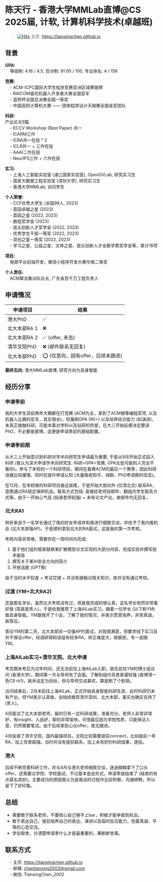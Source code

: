 # 陈天行 - 香港大学MMLab直博@CS<br>2025届, 计软, 计算机科学技术(卓越班)
> [![Hits](https://hits.seeyoufarm.com/api/count/incr/badge.svg?url=https%3A%2F%2Fszu-application.github.io%2Fbaoyan%2F2025%2Fcases%2Ftianxingchen%2F&count_bg=%23B571F1&title_bg=%231A40F1&icon=&icon_color=%23E7E7E7&title=Visitors&edge_flat=false)](https://hits.seeyoufarm.com) 主页: <a href="https://tianxingchen.github.io">https://tianxingchen.github.io</a><br>

## 背景
**GPA:**<br>
&nbsp;&nbsp;&nbsp;&nbsp;等级制: 4.16 / 4.5, 百分制: 91.00 / 100, 专业排名: 4 / 156

**竞赛:**<br>
&nbsp;&nbsp;&nbsp;&nbsp;- ACM-ICPC国际大学生程序竞赛亚洲区域赛银牌<br>
&nbsp;&nbsp;&nbsp;&nbsp;- RAICOM睿抗机器人开发者大赛全国亚军<br>
&nbsp;&nbsp;&nbsp;&nbsp;- 蓝桥杯全国总决赛全国一等奖<br>
&nbsp;&nbsp;&nbsp;&nbsp;- 中国高校计算机大赛 —— 团体程序设计天梯赛全国金奖团队

**科研:**<br>
产出论文9篇<br>
&nbsp;&nbsp;&nbsp;&nbsp;- ECCV Workshop (Best Paper) 共一<br>
&nbsp;&nbsp;&nbsp;&nbsp;- ICARM三作<br>
&nbsp;&nbsp;&nbsp;&nbsp;- ICRA共一在投 * 2<br>
&nbsp;&nbsp;&nbsp;&nbsp;- ICLR共一 + 三作在投<br>
&nbsp;&nbsp;&nbsp;&nbsp;- AAAI二作在投<br>
&nbsp;&nbsp;&nbsp;&nbsp;- NeurIPS三作 + 六作在投

**实习:**<br>
&nbsp;&nbsp;&nbsp;&nbsp;- 上海人工智能实验室 (浦江国家实验室), OpenGVLab, 研究实习生<br>
&nbsp;&nbsp;&nbsp;&nbsp;- 国家大数据工程实验室 (深圳大学), 研究实习生<br>
&nbsp;&nbsp;&nbsp;&nbsp;- 香港大学MMLab, 访问学生


**个人荣誉:**<br>
&nbsp;&nbsp;&nbsp;&nbsp;- CCF优秀大学生 (全国99人, 2023)<br>
&nbsp;&nbsp;&nbsp;&nbsp;- 荔园卓越之星 (2023)<br>
&nbsp;&nbsp;&nbsp;&nbsp;- 荔园之星 (2022, 2023)<br>
&nbsp;&nbsp;&nbsp;&nbsp;- 鹏程奖学金 (2023)<br>
&nbsp;&nbsp;&nbsp;&nbsp;- 拔尖创新人才奖学金 (2022, 2023)<br>
&nbsp;&nbsp;&nbsp;&nbsp;- 优秀学生干部一等奖 (2022, 2023)<br>
&nbsp;&nbsp;&nbsp;&nbsp;- 双创之星一等奖 (2022, 2023)<br>
&nbsp;&nbsp;&nbsp;&nbsp;- 学习之星、公益之星、文体之星、拔尖创新人才全额学费奖学金等，累计18项

**项目:**<br>
&nbsp;&nbsp;&nbsp;&nbsp;电商平台前端开发，微信小程序开发大赛华南二等奖

**个人责任:**<br>
&nbsp;&nbsp;&nbsp;&nbsp;ACM算法集训队队长, 广东省百千万工程负责人

## 申请情况
|  申请项目   | 结果 |
|  ----  | ----  |
| 港大PhD | ✅ |
| 北大本部RA 1 | ❌ |
| 北大本部RA 2 | ✅ (offer, 未去) |
| 清华叉院PhD | ❌ (邮件联系无回复) |
| 北大本部PhD | ⭕️ (仅意向，因有offer，后续未跟进) |


**最终去向:** 港大MMLab直博, 研究方向为具身智能

## 经历分享

### 申请季前
我的大学生涯前两年大概都在打竞赛 (ACM为主，拿到了ACM银等编程奖项, 以及机器人比赛的亚军，其实很水)，轻量刷GPA (90+) 以及培养综合能力 (如演讲)，未真正接触科研。可能本着对学科以及钻研的热爱，在大三开始前便决定要读PhD，不必要是直博。这便是申请季前的基础配置。

### 申请季前期

从大三上开始意识到科研对学术向研究生申请最为重要, 于是从9月开始正式投入科研 (我认为深大申请学术向研究生: 科研>GPA>竞赛, GPA太低可能别人完全不看你)。参与了本校的一个科研项目，期间在备赛ACM的最后一个赛季，因此科研进展比较缓慢，同时在提升申请认知 (大量吸收知乎、绿群、PhD申请群的信息)。

在12月，在本校做的科研项目接近收尾，于是开始大胆向外 (仅清北交) 联系RA，意图通过RA锁定保研机会。联系方式包括: 直接给老师投邮件、翻组内学生联系方式等。由于一开始心气高 (投递老师较强) + 未有论文产出，故邮件均无回复。

### 北大RA1
转折来自于一名学长通过了我的好友申请并和我进行细致交谈，并给予了我内推机会 (北大本部强AP)。于是顺利拿到北大的RA面试，这是我的第一次考核。

考核内容非常难，需要你在一周时间内完成: <br>
1. 基于他们组的框架替换某扩散模型论文实现的大部分内容，完成实验并撰写技术报告<br>
2. 撰写关于某AI安全方向的简介<br>
3. 开放话题 (GPT等)<br>

由于当时水平较差 + 考试交错 + 并没有接触过相关知识，故并没有通过考核。

### 过渡 (YM+北大RA2)
还是那名学长，虽然北大考核没有过，但是我完成的很认真，这名学长依然非常看好我 (简直是贵人)，于是给我推荐了上海AILab实习，跟着一位学长 (以下称YM) 做具身智能。YM跟我开了个会，了解了我的情况，并表示愿意培养，非常真诚，故答应。

答应YM的第二天，北大本部另一位强AP约面试，对我很满意，但要求线下实习且并不保证offer，经调研得知该组有较多RA，转正难度大，故婉拒，专一追随YM。

### 上海AILab实习+清华叉院、北大申请
考完期末考后为过年时间，还无法前往上海AILab入职，故先前往YM的博士组访问 (香港大学)，期间第一次与导师有了会面。了解到组内背景普遍较强 (直博清一色C9 rk1)，故未设定为目标，但与导师交谈甚欢，算是刷了个脸熟。

访问结束后，2月末前往上海AILab，正式开始具身智能科研生涯，此时科研仍未有产出，但YM表示认真做，会陆续推荐清华深圳、北大本部，事实也确实支持了 (贵人)。

4月面试了北大本部老师，届时已有一定科研成果，准备充分。老师人非常非常好，有insight、人品好，聊的非常愉快。可惜最后因为学院性质，只能保证入营，仍然需要笔试。由于后续拿到心仪offer，故无跟进。

4月投递了清华叉院，国内最强项目。叉院比较需要提前connect，比如提前一年RA，加上背景超强。当时并没有提前联系，加上未有好的科研成果，遂挂。

### 港大
后续不断完善科研工作，并与4月与港大老师细致交谈，迷迷糊糊拿下了口头offer，还需要过学院、学校面试，不过基本是走形式，申请季就结束了 (结束的有点莫名其妙)。主要成功的原因我认为是面谈的过程中比较积极，沟通顺畅，所以留下了好印象。

## 总结
* 需要敢于联系老师，不要担心自己够不上bar，积极才能争取到机会。
* 敢于表达自己，提前培养自己的表达、演讲以及临时反应能力，抱着真诚、平等的心态交流。
* 学会取舍，分清楚申请季什么才是最重要的，果断断舍离。


## 联系方式
&nbsp;&nbsp;&nbsp;&nbsp;- 主页: <a href="https://tianxingchen.github.io">https://tianxingchen.github.io</a><br>
&nbsp;&nbsp;&nbsp;&nbsp;- 邮箱: chentianxing2002@gmail.com<br>
&nbsp;&nbsp;&nbsp;&nbsp;- 微信: TianxingChen_2002<br>
